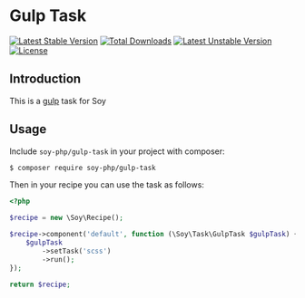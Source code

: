 # Gulp Task

[![Latest Stable Version](https://poser.pugx.org/soy-php/gulp-task/v/stable)](https://packagist.org/packages/soy-php/gulp-task) [![Total Downloads](https://poser.pugx.org/soy-php/gulp-task/downloads)](https://packagist.org/packages/soy-php/gulp-task) [![Latest Unstable Version](https://poser.pugx.org/soy-php/gulp-task/v/unstable)](https://packagist.org/packages/soy-php/gulp-task) [![License](https://poser.pugx.org/soy-php/gulp-task/license)](https://packagist.org/packages/soy-php/gulp-task)

## Introduction
This is a [gulp](http://gulpjs.com/) task for Soy

## Usage
Include `soy-php/gulp-task` in your project with composer:

```sh
$ composer require soy-php/gulp-task
```

Then in your recipe you can use the task as follows:

```php
<?php

$recipe = new \Soy\Recipe();

$recipe->component('default', function (\Soy\Task\GulpTask $gulpTask) {
    $gulpTask
        ->setTask('scss')
        ->run();
});

return $recipe;
```
